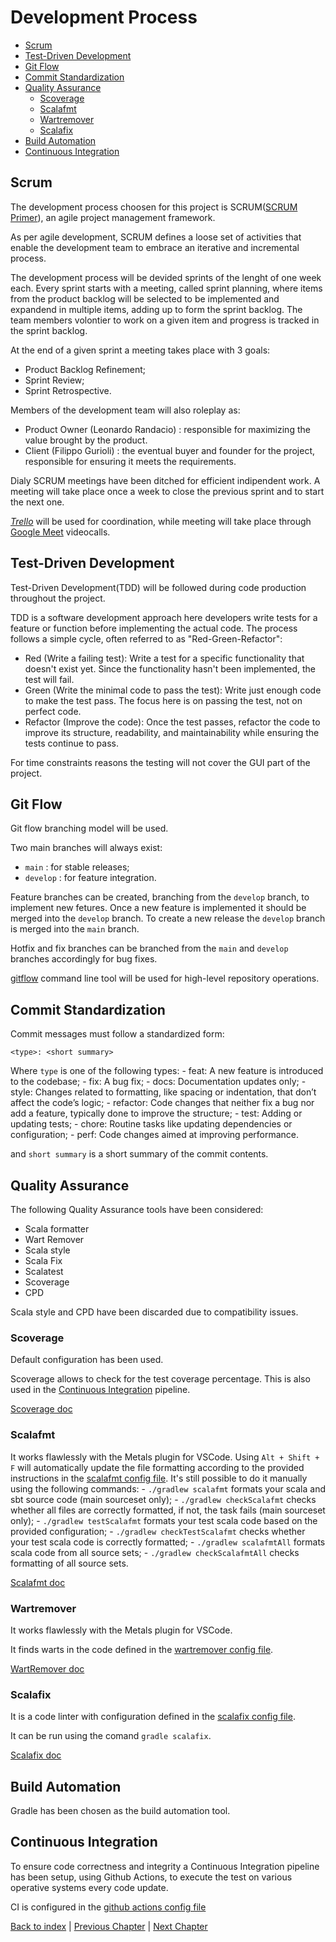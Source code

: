 # Development Process

- [Scrum](#scrum)
- [Test-Driven Development](#test-driven-development)
- [Git Flow](#git-flow)
- [Commit Standardization](#commit-standardization)
- [Quality Assurance](#quality-assurance)
  - [Scoverage](#scoverage)
  - [Scalafmt](#scalafmt)
  - [Wartremover](#wartremover)
  - [Scalafix](#scalafix)
- [Build Automation](#build-automation)
- [Continuous Integration](#continuous-integration)

## Scrum

The development process choosen for this project is SCRUM([SCRUM Primer](https://scrumprimer.org/)), an agile project management framework.

As per agile development, SCRUM defines a loose set of activities that enable the development team to embrace an iterative and incremental process.

The development process will be devided sprints of the lenght of one week each. Every sprint starts with a meeting, called sprint planning, where items from the product backlog will be selected to be implemented and expandend in multiple items, adding up to form the sprint backlog. The team members volontier to work on a given item and progress is tracked in the sprint backlog.

At the end of a given sprint a meeting takes place with 3 goals:

- Product Backlog Refinement;
- Sprint Review;
- Sprint Retrospective.

Members of the development team will also roleplay as:

- Product Owner (Leonardo Randacio) : responsible for maximizing the value brought by the product.
- Client (Filippo Gurioli) : the eventual buyer and founder for the project, responsible for ensuring it meets the requirements.

Dialy SCRUM meetings have been ditched for efficient indipendent work. A meeting will take place once a week to close the previous sprint and to start the next one.

[_Trello_](https://trello.com/) will be used for coordination, while meeting will take place through [Google Meet](https://meet.google.com/) videocalls.

## Test-Driven Development

Test-Driven Development(TDD) will be followed during code production throughout the project.

TDD is a software development approach here developers write tests for a feature or function before implementing the actual code. The process follows a simple cycle, often referred to as "Red-Green-Refactor":

- Red (Write a failing test): Write a test for a specific functionality that doesn't exist yet. Since the functionality hasn't been implemented, the test will fail.
- Green (Write the minimal code to pass the test): Write just enough code to make the test pass. The focus here is on passing the test, not on perfect code.
- Refactor (Improve the code): Once the test passes, refactor the code to improve its structure, readability, and maintainability while ensuring the tests continue to pass.

For time constraints reasons the testing will not cover the GUI part of the project.

## Git Flow

Git flow branching model will be used.

Two main branches will always exist:

- `main` : for stable releases;
- `develop` : for feature integration.

Feature branches can be created, branching from the `develop` branch, to implement new fetures. Once a new feature is implemented it should be merged into the `develop` branch. To create a new release the `develop` branch is merged into the `main` branch.

Hotfix and fix branches can be branched from the `main` and `develop` branches accordingly for bug fixes.

[gitflow](https://pypi.org/project/gitflow/) command line tool will be used for high-level repository operations.

## Commit Standardization

Commit messages must follow a standardized form:

```none
<type>: <short summary>
```

Where `type` is one of the following types:
    - feat: A new feature is introduced to the codebase;
    - fix: A bug fix;
    - docs: Documentation updates only;
    - style: Changes related to formatting, like spacing or indentation, that don’t affect the code’s logic;
    - refactor: Code changes that neither fix a bug nor add a feature, typically done to improve the structure;
    - test: Adding or updating tests;
    - chore: Routine tasks like updating dependencies or configuration;
    - perf: Code changes aimed at improving performance.

and `short summary` is a short summary of the commit contents.

## Quality Assurance

The following Quality Assurance tools have been considered:

- Scala formatter  
- Wart Remover  
- Scala style  
- Scala Fix  
- Scalatest  
- Scoverage
- CPD

Scala style and CPD have been discarded due to compatibility issues.

### Scoverage

Default configuration has been used.

Scoverage allows to check for the test coverage percentage. This is also used in the [Continuous Integration](#continuous-integration) pipeline.

[Scoverage doc](https://github.com/scoverage/gradle-scoverage)

### Scalafmt

It works flawlessly with the Metals plugin for VSCode. Using `Alt + Shift + F` will automatically update the file formatting according to the provided instructions in the [scalafmt config file](../../app/configs/.scalafmt.conf).
It's still possible to do it manually using the following commands:
    - `./gradlew scalafmt` formats your scala and sbt source code (main sourceset only);
    - `./gradlew checkScalafmt` checks whether all files are correctly formatted, if not, the task fails (main sourceset only);
    - `./gradlew testScalafmt` formats your test scala code based on the provided configuration;
    - `./gradlew checkTestScalafmt` checks whether your test scala code is correctly formatted;
    - `./gradlew scalafmtAll` formats scala code from all source sets;
    - `./gradlew checkScalafmtAll` checks formatting of all source sets.

[Scalafmt doc](https://scalameta.org/scalafmt/)

### Wartremover

It works flawlessly with the Metals plugin for VSCode.

It finds warts in the code defined in the [wartremover config file](../../app/configs/.wartremover.conf).

[WartRemover doc](https://www.wartremover.org)

### Scalafix

It is a code linter with configuration defined in the [scalafix config file](../../app/configs/.scalafix.conf).

It can be run using the comand `gradle scalafix`.

[Scalafix doc](https://scalacenter.github.io/scalafix/)

## Build Automation

Gradle has been chosen as the build automation tool.

## Continuous Integration

To ensure code correctness and integrity a Continuous Integration pipeline has been setup, using Github Actions, to execute the test on various operative systems every code update.

CI is configured in the [github actions config file](../../.github/workflows/ci.yml)

[Back to index](../index.md) |
[Previous Chapter](../1_introduction/index.md) |
[Next Chapter](../3_requirements/index.md)

